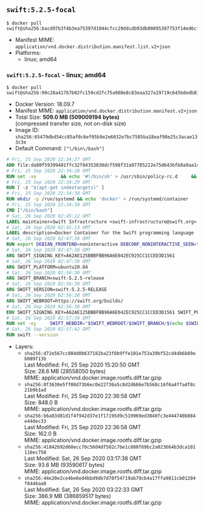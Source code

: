 ## `swift:5.2.5-focal`

```console
$ docker pull swift@sha256:bacd97b3f4b3ea75397d1044cfcc29ddcdb93db00895307753f14ed6cf9ae99e
```

-	Manifest MIME: `application/vnd.docker.distribution.manifest.list.v2+json`
-	Platforms:
	-	linux; amd64

### `swift:5.2.5-focal` - linux; amd64

```console
$ docker pull swift@sha256:99c28a417b7b02fc159cd2fc75a908e8c83eaa327a19719c645bdedb812e1ed7
```

-	Docker Version: 18.09.7
-	Manifest MIME: `application/vnd.docker.distribution.manifest.v2+json`
-	Total Size: **509.0 MB (509009194 bytes)**  
	(compressed transfer size, not on-disk size)
-	Image ID: `sha256:65479dbd54cc85af0c6ef05b9e2e6032e7bc7585ba18eaf98e25c3acae133c3e`
-	Default Command: `["\/bin\/bash"]`

```dockerfile
# Fri, 25 Sep 2020 22:34:27 GMT
ADD file:da80f59399481ffc32f84353830dcf598f31a97785222e75d643bfb8a9aa14e7 in / 
# Fri, 25 Sep 2020 22:34:28 GMT
RUN set -xe 		&& echo '#!/bin/sh' > /usr/sbin/policy-rc.d 	&& echo 'exit 101' >> /usr/sbin/policy-rc.d 	&& chmod +x /usr/sbin/policy-rc.d 		&& dpkg-divert --local --rename --add /sbin/initctl 	&& cp -a /usr/sbin/policy-rc.d /sbin/initctl 	&& sed -i 's/^exit.*/exit 0/' /sbin/initctl 		&& echo 'force-unsafe-io' > /etc/dpkg/dpkg.cfg.d/docker-apt-speedup 		&& echo 'DPkg::Post-Invoke { "rm -f /var/cache/apt/archives/*.deb /var/cache/apt/archives/partial/*.deb /var/cache/apt/*.bin || true"; };' > /etc/apt/apt.conf.d/docker-clean 	&& echo 'APT::Update::Post-Invoke { "rm -f /var/cache/apt/archives/*.deb /var/cache/apt/archives/partial/*.deb /var/cache/apt/*.bin || true"; };' >> /etc/apt/apt.conf.d/docker-clean 	&& echo 'Dir::Cache::pkgcache ""; Dir::Cache::srcpkgcache "";' >> /etc/apt/apt.conf.d/docker-clean 		&& echo 'Acquire::Languages "none";' > /etc/apt/apt.conf.d/docker-no-languages 		&& echo 'Acquire::GzipIndexes "true"; Acquire::CompressionTypes::Order:: "gz";' > /etc/apt/apt.conf.d/docker-gzip-indexes 		&& echo 'Apt::AutoRemove::SuggestsImportant "false";' > /etc/apt/apt.conf.d/docker-autoremove-suggests
# Fri, 25 Sep 2020 22:34:29 GMT
RUN [ -z "$(apt-get indextargets)" ]
# Fri, 25 Sep 2020 22:34:30 GMT
RUN mkdir -p /run/systemd && echo 'docker' > /run/systemd/container
# Fri, 25 Sep 2020 22:34:30 GMT
CMD ["/bin/bash"]
# Sat, 26 Sep 2020 02:45:12 GMT
LABEL maintainer=Swift Infrastructure <swift-infrastructure@swift.org>
# Sat, 26 Sep 2020 02:45:13 GMT
LABEL description=Docker Container for the Swift programming language
# Sat, 26 Sep 2020 02:47:38 GMT
RUN export DEBIAN_FRONTEND=noninteractive DEBCONF_NONINTERACTIVE_SEEN=true && apt-get -q update &&     apt-get -q install -y     binutils     git     gnupg2     libc6-dev     libcurl4     libedit2     libgcc-9-dev     libpython2.7     libsqlite3-0     libstdc++-9-dev     libxml2     libz3-dev     pkg-config     tzdata     zlib1g-dev     && rm -r /var/lib/apt/lists/*
# Sat, 26 Sep 2020 02:47:38 GMT
ARG SWIFT_SIGNING_KEY=A62AE125BBBFBB96A6E042EC925CC1CCED3D1561
# Sat, 26 Sep 2020 02:47:38 GMT
ARG SWIFT_PLATFORM=ubuntu20.04
# Sat, 26 Sep 2020 02:56:30 GMT
ARG SWIFT_BRANCH=swift-5.2.5-release
# Sat, 26 Sep 2020 02:56:30 GMT
ARG SWIFT_VERSION=swift-5.2.5-RELEASE
# Sat, 26 Sep 2020 02:56:30 GMT
ARG SWIFT_WEBROOT=https://swift.org/builds/
# Sat, 26 Sep 2020 02:56:30 GMT
ENV SWIFT_SIGNING_KEY=A62AE125BBBFBB96A6E042EC925CC1CCED3D1561 SWIFT_PLATFORM=ubuntu20.04 SWIFT_BRANCH=swift-5.2.5-release SWIFT_VERSION=swift-5.2.5-RELEASE SWIFT_WEBROOT=https://swift.org/builds/
# Sat, 26 Sep 2020 02:57:39 GMT
RUN set -e;     SWIFT_WEBDIR="$SWIFT_WEBROOT/$SWIFT_BRANCH/$(echo $SWIFT_PLATFORM | tr -d .)/"     && SWIFT_BIN_URL="$SWIFT_WEBDIR/$SWIFT_VERSION/$SWIFT_VERSION-$SWIFT_PLATFORM.tar.gz"     && SWIFT_SIG_URL="$SWIFT_BIN_URL.sig"     && export DEBIAN_FRONTEND=noninteractive     && apt-get -q update && apt-get -q install -y curl && rm -rf /var/lib/apt/lists/*     && export GNUPGHOME="$(mktemp -d)"     && curl -fsSL "$SWIFT_BIN_URL" -o swift.tar.gz "$SWIFT_SIG_URL" -o swift.tar.gz.sig     && gpg --batch --quiet --keyserver ha.pool.sks-keyservers.net --recv-keys "$SWIFT_SIGNING_KEY"     && gpg --batch --verify swift.tar.gz.sig swift.tar.gz     && tar -xzf swift.tar.gz --directory / --strip-components=1     && chmod -R o+r /usr/lib/swift     && rm -rf "$GNUPGHOME" swift.tar.gz.sig swift.tar.gz     && apt-get purge --auto-remove -y curl
# Sat, 26 Sep 2020 02:57:42 GMT
RUN swift --version
```

-	Layers:
	-	`sha256:d72e567cc804d0b637182ba23f8b9ffe101e753a39bf52cd4db6b89eb089f13b`  
		Last Modified: Fri, 25 Sep 2020 15:20:50 GMT  
		Size: 28.6 MB (28558050 bytes)  
		MIME: application/vnd.docker.image.rootfs.diff.tar.gzip
	-	`sha256:0f3630e5ff08d73b6ec0e22736a5c8d2d666e7b568c16f6a4ffadf8c21b9b1ad`  
		Last Modified: Fri, 25 Sep 2020 22:36:58 GMT  
		Size: 848.0 B  
		MIME: application/vnd.docker.image.rootfs.diff.tar.gzip
	-	`sha256:b6a83d81d1f4f942d37e1f17195d9c519969ed3040fc3e444740b884e44dec33`  
		Last Modified: Fri, 25 Sep 2020 22:36:58 GMT  
		Size: 162.0 B  
		MIME: application/vnd.docker.image.rootfs.diff.tar.gzip
	-	`sha256:41842b92d60ecc70c50d4df502c7be1c808f69bc2a023664b3dca101116ec758`  
		Last Modified: Sat, 26 Sep 2020 03:17:38 GMT  
		Size: 93.6 MB (93590617 bytes)  
		MIME: application/vnd.docker.image.rootfs.diff.tar.gzip
	-	`sha256:44e20e2ce4be6ed4bbd9db7d70f54719ab79cb4a17ffa9811cb01204f8446aa0`  
		Last Modified: Sat, 26 Sep 2020 03:22:33 GMT  
		Size: 386.9 MB (386859517 bytes)  
		MIME: application/vnd.docker.image.rootfs.diff.tar.gzip
